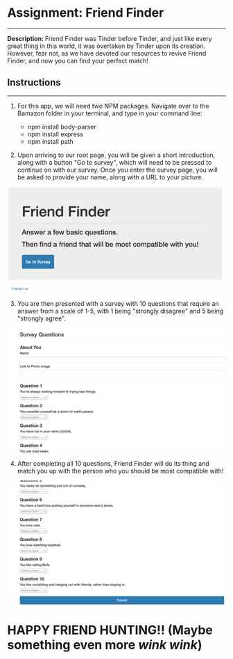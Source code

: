 # Assignment: Friend Finder
<hr>
<strong>Description: </strong> Friend Finder was Tinder before Tinder, and just like every great thing in this world, it was overtaken by Tinder upon its creation. However, fear not, as we have devoted our resources to revive Friend Finder, and now you can find your perfect match!

## Instructions
<hr>

1. For this app, we will need two NPM packages. Navigate over to the Bamazon folder in your terminal, and type in your command line:

    * npm install body-parser
    * npm install express
    * npm install path

2. Upon arriving to our root page, you will be given a short introduction, along with a button "Go to survey", which will need to be pressed to continue on with our survey. Once you enter the survey page, you will be asked to provide your name, along with a URL to your picture.

![Screenshot](/1.png)

3. You are then presented with a survey with 10 questions that require an answer from a scale of 1-5, with 1 being "strongly disagree" and 5 being "strongly agree".

![Screenshot](/2.png)

4. After completing all 10 questions, Friend Finder will do its thing and match you up with the person who you should be most compatible with!

![Screenshot](/3.png)

# HAPPY FRIEND HUNTING!! (Maybe something even more *wink wink*)
